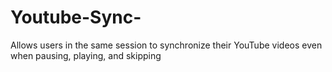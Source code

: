 # Youtube-Sync-
Allows users in the same session to synchronize their YouTube videos even when pausing, playing, and skipping
